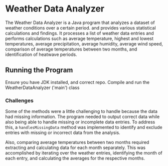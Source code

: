 # Weather Data Analyzer
The Weather Data Analyzer is a Java program that analyzes a dataset of weather conditions over a certain period. and provides various statistical calculations and findings. It processes a list of weather data entries and performs calculations such as average temperature, highest and lowest temperatures, average precipitation, average humidity, average wind speed, comparison of average temperatures between two months, and identification of heatwave periods.

## Running the Program

Ensure you have JDK installed, and correct repo.
Compile and run the WeatherDataAnalyzer ('main') class

### Challenges

Some of the methods were a little challenging to handle because the data had missing information. The program needed to output correct data while also being able to handle missing or incomplete data entries. To address this, a `handlesMissingData` method was implemented to identify and exclude entries with missing or incorrect data from the analysis.

Also, comparing average temperatures between two months required extracting and calculating data for each month separately. This was accomplished by iterating over the weather entries, identifying the month of each entry, and calculating the averages for the respective months.


